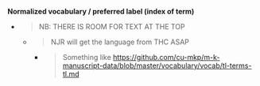 **Normalized vocabulary / preferred label (index of term)**

  - > NB: THERE IS ROOM FOR TEXT AT THE TOP
    
      - > NJR will get the language from THC ASAP
        
          - > Something like
            > <https://github.com/cu-mkp/m-k-manuscript-data/blob/master/vocabulary/vocab/tl-terms-tl.md>
